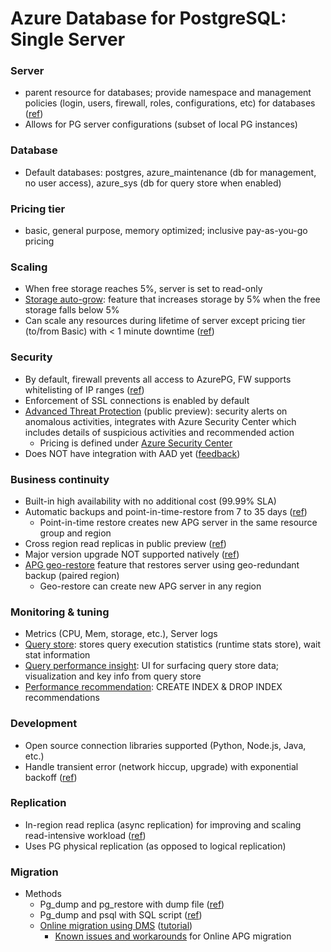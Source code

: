 # Azure Database for PostgreSQL: Single Server

### Server

- parent resource for databases; provide namespace and management policies (login, users, firewall, roles, configurations, etc) for databases ([ref](https://docs.microsoft.com/en-us/azure/postgresql/concepts-servers))
- Allows for PG server configurations (subset of local PG instances)

### Database

- Default databases: postgres, azure_maintenance (db for management, no user access), azure_sys (db for query store when enabled)

### Pricing tier

- basic, general purpose, memory optimized; inclusive pay-as-you-go pricing

### Scaling

- When free storage reaches 5%, server is set to read-only
- [Storage auto-grow](https://docs.microsoft.com/en-us/azure/postgresql/concepts-pricing-tiers#storage-auto-grow): feature that increases storage by 5% when the free storage falls below 5%
- Can scale any resources during lifetime of server except pricing tier (to/from Basic) with < 1 minute downtime ([ref](https://docs.microsoft.com/en-us/azure/postgresql/concepts-pricing-tiers#scale-resources))

### Security

- By default, firewall prevents all access to AzurePG, FW supports whitelisting of IP ranges ([ref](https://docs.microsoft.com/en-us/azure/postgresql/concepts-firewall-rules#firewall-overview))
- Enforcement of SSL connections is enabled by default
- [Advanced Threat Protection](https://docs.microsoft.com/en-us/azure/postgresql/concepts-data-access-and-security-threat-protection) (public preview): security alerts on anomalous activities, integrates with Azure Security Center which includes details of suspicious activities and recommended action
  - Pricing is defined under [Azure Security Center](https://azure.microsoft.com/en-us/pricing/details/security-center/)
- Does NOT have integration with AAD yet ([feedback](https://feedback.azure.com/forums/597976-azure-database-for-postgresql/suggestions/33700825-add-ability-to-authenticate-against-azure-active-d))

### Business continuity

- Built-in high availability with no additional cost (99.99% SLA)
- Automatic backups and point-in-time-restore from 7 to 35 days ([ref](https://docs.microsoft.com/en-us/azure/postgresql/concepts-backup#backups))
  - Point-in-time restore creates new APG server in the same resource group and region
- Cross region read replicas in public preview ([ref](https://docs.microsoft.com/en-us/azure/postgresql/concepts-read-replicas))
- Major version upgrade NOT supported natively ([ref](https://docs.microsoft.com/en-us/azure/postgresql/concepts-limits#server-version-upgrades))
- [APG geo-restore](https://docs.microsoft.com/en-us/azure/postgresql/concepts-business-continuity#recover-from-an-azure-regional-data-center-outage) feature that restores server using geo-redundant backup (paired region)
  - Geo-restore can create new APG server in any region

### Monitoring & tuning

- Metrics (CPU, Mem, storage, etc.), Server logs
- [Query store](https://docs.microsoft.com/en-us/azure/postgresql/concepts-query-store): stores query execution statistics (runtime stats store), wait stat information
- [Query performance insight](https://docs.microsoft.com/en-us/azure/postgresql/concepts-query-performance-insight): UI for surfacing query store data; visualization and key info from query store
- [Performance recommendation](https://docs.microsoft.com/en-us/azure/postgresql/concepts-performance-recommendations): CREATE INDEX & DROP INDEX recommendations

### Development

- Open source connection libraries supported (Python, Node.js, Java, etc.)
- Handle transient error (network hiccup, upgrade) with exponential backoff ([ref](https://docs.microsoft.com/en-us/azure/postgresql/concepts-connectivity))

### Replication

- In-region read replica (async replication) for improving and scaling read-intensive workload ([ref](https://docs.microsoft.com/en-us/azure/postgresql/concepts-read-replicas))
- Uses PG physical replication (as opposed to logical replication)

### Migration
- Methods
  - Pg_dump and pg_restore with dump file ([ref](https://docs.microsoft.com/en-us/azure/postgresql/howto-migrate-using-dump-and-restore))
  - Pg_dump and psql with SQL script ([ref](https://docs.microsoft.com/en-us/azure/postgresql/howto-migrate-using-export-and-import))
  - [Online migration using DMS](https://docs.microsoft.com/en-us/azure/postgresql/howto-migrate-online) ([tutorial](https://docs.microsoft.com/en-us/azure/dms/tutorial-postgresql-azure-postgresql-online))
    - [Known issues and workarounds](https://docs.microsoft.com/en-us/azure/dms/known-issues-azure-postgresql-online) for Online APG migration
